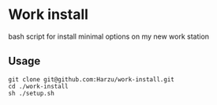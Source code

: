 # Work install

bash script for install minimal options on my new work station

## Usage

```shell
git clone git@github.com:Harzu/work-install.git
cd ./work-install
sh ./setup.sh
```